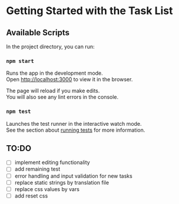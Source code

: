 # Getting Started with the Task List


## Available Scripts

In the project directory, you can run:

### `npm start`

Runs the app in the development mode.\
Open [http://localhost:3000](http://localhost:3000) to view it in the browser.

The page will reload if you make edits.\
You will also see any lint errors in the console.

### `npm test`

Launches the test runner in the interactive watch mode.\
See the section about [running tests](https://facebook.github.io/create-react-app/docs/running-tests) for more information.

## TO:DO

- [ ] implement editing functionality
- [ ] add remaining test
- [ ] error handling and input validation for new tasks
- [ ] replace static strings by translation file
- [ ] replace css values by vars
- [ ] add reset css